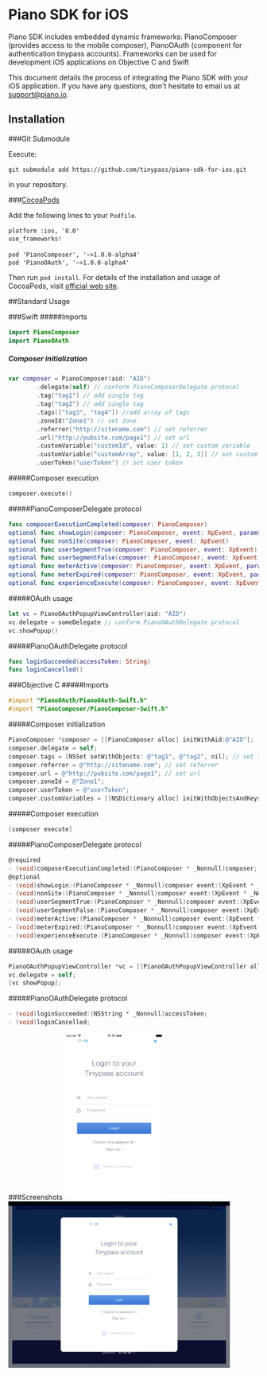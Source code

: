 # Piano SDK for iOS
Piano SDK includes embedded dynamic frameworks: PianoComposer (provides access to the mobile composer), PianoOAuth (component for authentication tinypass accounts). Frameworks can be used for development iOS applications on Objective C and Swift   

This document details the process of integrating the Piano SDK with your iOS application. If you have any questions, don't hesitate to email us at support@piano.io.

## Installation

###Git Submodule

Execute:
```
git submodule add https://github.com/tinypass/piano-sdk-for-ios.git
```	
in your repository. 


###[CocoaPods](https://cocoapods.org/)

Add the following lines to your `Podfile`.

```
platform :ios, '8.0'
use_frameworks!

pod 'PianoComposer', '~>1.0.0-alpha4'
pod 'PianoOAuth', '~>1.0.0-alpha4'
```

Then run `pod install`. For details of the installation and usage of CocoaPods, visit [official web site](https://cocoapods.org/).


##Standard Usage

###Swift
#####Imports
```Swift
import PianoComposer
import PianoOAuth
```

##### Composer initialization
```Swift
var composer = PianoComposer(aid: "AID")
        .delegate(self) // conform PianoComposerDelegate protocol
        .tag("tag1") // add single tag
        .tag("tag2") // add single tag
        .tags(["tag3", "tag4"]) //add array of tags
        .zoneId("Zone1") // set zone
        .referrer("http://sitename.com") // set referrer
        .url("http://pubsite.com/page1") // set url
        .customVariable("customId", value: 1) // set custom variable
        .customVariable("customArray", value: [1, 2, 3]) // set custom variable
        .userToken("userToken") // set user token
```

#####Composer execution
```Swift 
composer.execute()
``` 

#####PianoComposerDelegate protocol
```Swift 
func composerExecutionCompleted(composer: PianoComposer)
optional func showLogin(composer: PianoComposer, event: XpEvent, params: ShowLoginEventParams?)
optional func nonSite(composer: PianoComposer, event: XpEvent)
optional func userSegmentTrue(composer: PianoComposer, event: XpEvent)
optional func userSegmentFalse(composer: PianoComposer, event: XpEvent)    
optional func meterActive(composer: PianoComposer, event: XpEvent, params: PageViewMeterEventParams?)
optional func meterExpired(composer: PianoComposer, event: XpEvent, params: PageViewMeterEventParams?)    
optional func experienceExecute(composer: PianoComposer, event: XpEvent, params: ExperienceExecuteEventParams?)
```

#####OAuth usage
```Swift
let vc = PianoOAuthPopupViewController(aid: "AID")
vc.delegate = someDelegate // conform PianoOAuthDelegate protocol
vc.showPopup()
```

#####PianoOAuthDelegate protocol
```Swift
func loginSucceeded(accessToken: String)
func loginCancelled() 
```

###Objective C
#####Imports
```objective-c
#import "PianoOAuth/PianoOAuth-Swift.h"
#import "PianoComposer/PianoComposer-Swift.h"
```

#####Composer initialization
```objective-c
PianoComposer *composer = [[PianoComposer alloc] initWithAid:@"AID"];
composer.delegate = self;
composer.tags = [NSSet setWithObjects: @"tag1", @"tag2", nil]; // set tags
composer.referrer = @"http://sitename.com"; // set referrer
composer.url = @"http://pubsite.com/page1"; // set url
composer.zoneId = @"Zone1";
composer.userToken = @"userToken";
composer.customVariables = [[NSDictionary alloc] initWithObjectsAndKeys: @"1", @"customId", [[NSArray alloc] initWithObjects:@"1", @"2",@"3", nil], @"customArray", nil];
```

#####Composer execution
```objective-c 
[composer execute]
``` 

#####PianoComposerDelegate protocol
```objective-c
@required
- (void)composerExecutionCompleted:(PianoComposer * _Nonnull)composer;
@optional
- (void)showLogin:(PianoComposer * _Nonnull)composer event:(XpEvent * _Nonnull)event params:(ShowLoginEventParams * _Nullable)params;
- (void)nonSite:(PianoComposer * _Nonnull)composer event:(XpEvent * _Nonnull)event;
- (void)userSegmentTrue:(PianoComposer * _Nonnull)composer event:(XpEvent * _Nonnull)event;
- (void)userSegmentFalse:(PianoComposer * _Nonnull)composer event:(XpEvent * _Nonnull)event;
- (void)meterActive:(PianoComposer * _Nonnull)composer event:(XpEvent * _Nonnull)event params:(PageViewMeterEventParams * _Nullable)params;
- (void)meterExpired:(PianoComposer * _Nonnull)composer event:(XpEvent * _Nonnull)event params:(PageViewMeterEventParams * _Nullable)params;
- (void)experienceExecute:(PianoComposer * _Nonnull)composer event:(XpEvent * _Nonnull)event params:(ExperienceExecuteEventParams * _Nullable)params;
```

#####OAuth usage
```objective-c 
PianoOAuthPopupViewController *vc = [[PianoOAuthPopupViewController alloc] initWithAid:@"AID"];
vc.delegate = self;
[vc showPopup];
```

#####PianoOAuthDelegate protocol
```objective-c 
- (void)loginSucceeded:(NSString * _Nonnull)accessToken;
- (void)loginCancelled;
```


###Screenshots
<img src="Images/oauth_iphone.png" alt="OAuth_screenshot_1" height="335px" width="200px" />
<img src="Images/oauth_ipad.png" alt="OAuth_screenshot_2" height="335px" width="446px" />
